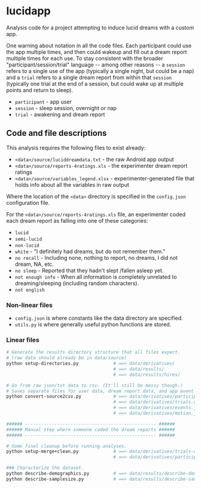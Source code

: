 # lucidapp

Analysis code for a project attempting to induce lucid dreams with a custom app.

One warning about notation in all the code files. Each participant could use the app multiple times, and then could wakeup and fill out a dream report multiple times for each use. To stay consistent with the broader "participant/session/trial" language -- among other reasons -- a `session` refers to a single use of the app (typically a single night, but could be a nap) and a `trial` refers to a single dream report from within that `session` (typically one trial at the end of a session, but could wake up at multiple points and return to sleep).

- `participant` - app user
- `session` - sleep session, overnight or nap
- `trial` - awakening and dream report


## Code and file descriptions

This analysis requires the following files to exist already:
- `<data>/source/luciddreamdata.txt` - the raw Android app output
- `<data>/source/reports-4ratings.xls` - the experimenter dream report ratings
- `<data>/source/variables_legend.xlsx` - experimenter-generated file that holds info about all the variables in raw output

Where the location of the `<data>` directory is specified in the `config.json` configuration file.

For the `<data>/source/reports-4ratings.xls` file, an experimenter coded each dream report as falling into one of these categories:
- `lucid`
- `semi-lucid`
- `non-lucid`
- `white` - "I definitely had dreams, but do not remember them."
- `no recall` - Including none, nothing to report, no dreams, I did not dream, NA, etc.
- `no sleep` - Reported that they hadn't slept /fallen asleep yet.
- `not enough info` - When all information is completely unrelated to dreaming/sleeping (including random characters).
- `not english`


### Non-linear files

* `config.json` is where constants like the data directory are specified.
* `utils.py` is where generally useful python functions are stored.


### Linear files

```bash
# Generate the results directory structure that all files expect.
# (raw data should already be in data/source)
python setup-directories.py             # ==> data/derivatives/
                                        # ==> data/results/
                                        # ==> data/results/hires/

# Go from raw json/txt data to csv. (It'll still be messy though.)
# Saves separate files for user data, dream report data, and app event data.
python convert-source2csv.py            # ==> data/derivatives/participants.csv
                                        # ==> data/derivatives/trials.csv
                                        # ==> data/derivatives/events.json
                                        # ==> data/derivatives/motion.json

###### ------------------------------------------------- ######
###### Manual step where someone coded the dream reports ######
###### ------------------------------------------------- ######

# Some final cleanup before running analyses.
python setup-merge+clean.py             # ==> data/derivatives/trials-clean.csv
                                        # ==> data/derivatives/participants-clean.csv

### Characterize the dataset.
python describe-demographics.py         # ==> data/results/describe-demographics.png
python describe-samplesize.py           # ==> data/results/describe-samplesize.png
```